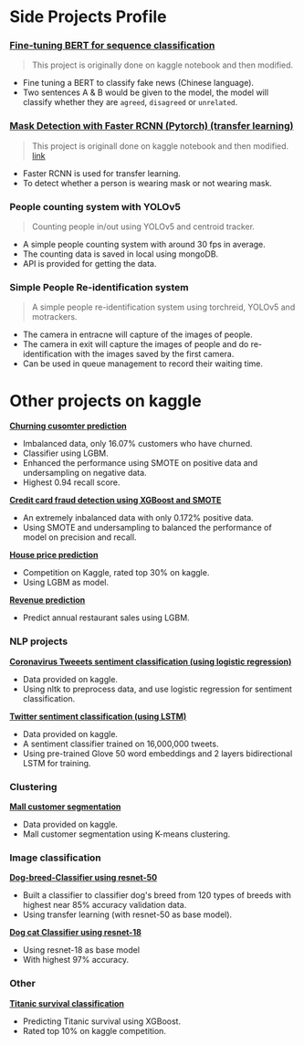 # **Side Projects Profile**

### [**Fine-tuning BERT for sequence classification**](https://github.com/taijackt/BERT_fake_news_classification)
> This project is originally done on kaggle notebook and then modified. 
- Fine tuning a BERT to classify fake news (Chinese language).
- Two sentences A & B would be given to the model, the model will classify whether they are `agreed`, `disagreed` or `unrelated`.

### [**Mask Detection with Faster RCNN (Pytorch) (transfer learning)**](https://github.com/taijackt/Mask-detection-RCNN)
> This project is originall done on kaggle notebook and then modified. [link](https://www.kaggle.com/jackttai/face-mask-detection-faster-r-cnn-pytorch)
- Faster RCNN is used for transfer learning.
- To detect whether a person is wearing mask or not wearing mask.

### **People counting system with YOLOv5**
> Counting people in/out using YOLOv5 and centroid tracker.
- A simple people counting system with around 30 fps in average.
- The counting data is saved in local using mongoDB.
- API is provided for getting the data.


### **Simple People Re-identification system** 
> A simple people re-identification system using torchreid, YOLOv5 and motrackers.
- The camera in entracne will capture of the images of people.
- The camera in exit will capture the images of people and do re-identification with the images saved by the first camera.
- Can be used in queue management to record their waiting time.

# **Other projects on kaggle**

[**Churning cusomter prediction**](https://github.com/taijackt/Data-science-projects-profile/blob/gh-pages/projects/churning-customers-eda-lgbm-smote-0-94-recall.ipynb)
- Imbalanced data, only 16.07% customers who have churned.
- Classifier using LGBM.
- Enhanced the performance using SMOTE on positive data and undersampling on negative data.
- Highest 0.94 recall score.

[**Credit card fraud detection using XGBoost and SMOTE**](https://github.com/taijackt/Data-science-projects-profile/blob/gh-pages/projects/simple-fraud-detection-using-xgboost-and-smote.ipynb)
- An extremely inbalanced data with only 0.172% positive data.
- Using SMOTE and undersampling to balanced the performance of model on precision and recall.

[**House price prediction**](https://github.com/taijackt/Data-science-projects-profile/blob/gh-pages/projects/house-prices-using-lgbm.ipynb)
- Competition on Kaggle, rated top 30% on kaggle.
- Using LGBM as model.

[**Revenue prediction**](https://github.com/taijackt/Data-science-projects-profile/blob/gh-pages/projects/revenue-prediction-using-lightgbm.ipynb)
- Predict annual restaurant sales using LGBM.

### NLP projects
[**Coronavirus Tweeets sentiment classification (using logistic regression)**](https://github.com/taijackt/Data-science-projects-profile/blob/gh-pages/projects/coronavirus-tweets-nlp-using-logistic-regression.ipynb)
- Data provided on kaggle.
- Using nltk to preprocess data, and use logistic regression for sentiment classification.

[**Twitter sentiment classification (using LSTM)**](https://github.com/taijackt/Data-science-projects-profile/blob/gh-pages/projects/twitter-sentiment-classification-keras-lstm.ipynb)
- Data provided on kaggle.
- A sentiment classifier trained on 16,000,000 tweets.
- Using pre-trained Glove 50 word embeddings and 2 layers bidirectional LSTM for training.

### Clustering
[**Mall customer segmentation**](https://github.com/taijackt/Data-science-projects-profile/blob/gh-pages/projects/mall-customer-segmentation-first-try.ipynb)
- Data provided on kaggle.
- Mall customer segmentation using K-means clustering.


### Image classification
[**Dog-breed-Classifier using resnet-50**](https://github.com/taijackt/Data-science-projects-profile/blob/gh-pages/projects/dog-breed-classifier-with-pytorch-using-resnet50.ipynb)
- Built a classifier to classifier dog's breed from 120 types of breeds with highest near 85% accuracy validation data.
- Using transfer learning (with resnet-50 as base model).

[**Dog cat Classifier using resnet-18**](https://github.com/taijackt/Data-science-projects-profile/blob/gh-pages/projects/cat-dog-classilfer-resnet-18-pytorch.ipynb)
- Using resnet-18 as base model
- With highest 97% accuracy.

### Other
[**Titanic survival classification**](https://github.com/taijackt/Data-science-projects-profile/blob/gh-pages/projects/titanic-classification-using-xgboost.ipynb)
- Predicting Titanic survival using XGBoost.
- Rated top 10% on kaggle competition.

